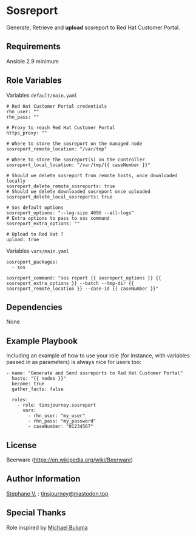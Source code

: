Sosreport
=========

Generate, Retrieve and **upload** sosreport to Red Hat Customer Portal.

Requirements
------------

Ansible 2.9 minimum

Role Variables
--------------

Variables `default/main.yaml`

```
# Red Hat Customer Portal credentials
rhn_user: ""
rhn_pass: ""

# Proxy to reach Red Hat Customer Portal
https_proxy: ""

# Where to store the sosreport on the managed node
sosreport_remote_location: "/var/tmp"

# Where to store the sosreport(s) on the controller
sosreport_local_location: "/var/tmp/{{ caseNumber }}"

# Should we delete sosreport from remote hosts, once downloaded locally
sosreport_delete_remote_sosreports: true
# Should we delete downloaded sosreport once uploaded
sosreport_delete_local_sosreports: true

# Sos default options
sosreport_options: "--log-size 4096 --all-logs"
# Extra options to pass to sos command
sosreport_extra_options: ""

# Upload to Red Hat ?
upload: true
```

Variables `vars/main.yaml`

```
sosreport_packages:
  - sos

sosreport_command: "sos report {{ sosreport_options }} {{ sosreport_extra_options }} --batch --tmp-dir {{ sosreport_remote_location }} --case-id {{ caseNumber }}"
```

Dependencies
------------

None

Example Playbook
----------------

Including an example of how to use your role (for instance, with variables passed in as parameters) is always nice for users too:

    - name: "Generate and Send sosreports to Red Hat Customer Portal"
      hosts: "{{ nodes }}"
      become: true
      gather_facts: false

      roles:
        - role: tinsjourney.sosreport
          vars:
            - rhn_user: "my_user"
            - rhn_pass: "my_password"
            - caseNumber: "01234567"

License
-------

Beerware (https://en.wikipedia.org/wiki/Beerware) 

Author Information
------------------

[Stephane V.](https://www.gnali.org) : tinsjourney@mastodon.top

Special Thanks
--------------

Role inspired by [Michael Buluma](https://github.com/buluma/ansible-role-sosreport)
